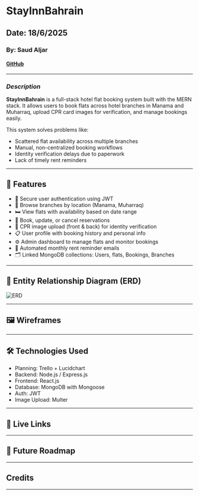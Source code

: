 # StayInnBahrain

## Date: 18/6/2025

### By: Saud Aljar

#### [GitHub](https://github.com/SAljar99)

---

### **_Description_**

**StayInnBahrain** is a full-stack hotel flat booking system built with the MERN stack. It allows users to book flats across hotel branches in Manama and Muharraq, upload CPR card images for verification, and manage bookings easily.

This system solves problems like:

- Scattered flat availability across multiple branches
- Manual, non-centralized booking workflows
- Identity verification delays due to paperwork
- Lack of timely rent reminders

---

## 🚀 Features

- 🔐 Secure user authentication using JWT
- 🏨 Browse branches by location (Manama, Muharraq)
- 🛏️ View flats with availability based on date range
- 🧾 Book, update, or cancel reservations
- 🪪 CPR image upload (front & back) for identity verification
- 📋 User profile with booking history and personal info
- ⚙️ Admin dashboard to manage flats and monitor bookings
- 📧 Automated monthly rent reminder emails
- 🗂️ Linked MongoDB collections: Users, flats, Bookings, Branches

---

## 🧩 Entity Relationship Diagram (ERD)

![ERD](https://github.com/user-attachments/assets/b310fc0d-0763-4ccb-ae96-74983166a55f)



---

## 🖼️ Wireframes



---

## 🛠️ Technologies Used

- Planning: Trello + Lucidchart 
- Backend: Node.js / Express.js
- Frontend: React.js
- Database: MongoDB with Mongoose
- Auth: JWT 
- Image Upload: Multer  

---

## 🔗 Live Links



---

## 🧭 Future Roadmap



---

##  Credits



---

